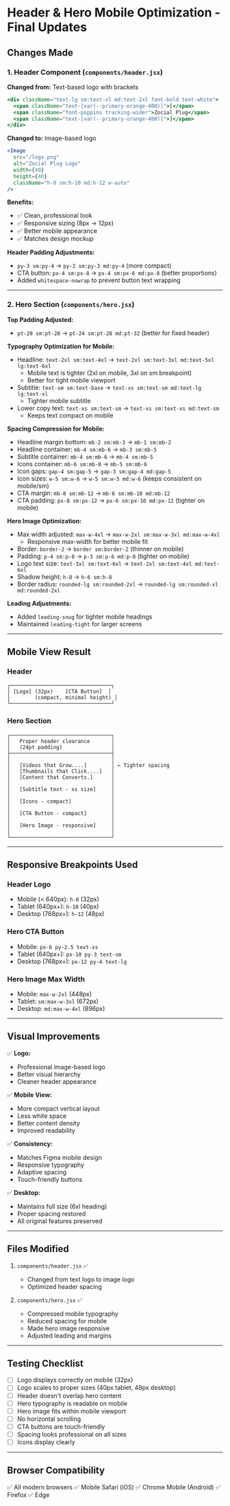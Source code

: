 # Header & Hero Mobile Optimization - Final Updates

## Changes Made

### 1. Header Component (`components/header.jsx`)

**Changed from:** Text-based logo with brackets
```jsx
<div className="text-lg sm:text-xl md:text-2xl font-bold text-white">
  <span className="text-[var(--primary-orange-400)]">[</span>
  <span className="font-poppins tracking-wider">Zocial Plug</span>
  <span className="text-[var(--primary-orange-400)]">]</span>
</div>
```

**Changed to:** Image-based logo
```jsx
<Image 
  src="/logo.png" 
  alt="Zocial Plug Logo" 
  width={40}
  height={40}
  className="h-8 sm:h-10 md:h-12 w-auto"
/>
```

**Benefits:**
- ✅ Clean, professional look
- ✅ Responsive sizing (8px → 12px)
- ✅ Better mobile appearance
- ✅ Matches design mockup

**Header Padding Adjustments:**
- `py-3 sm:py-4` → `py-2 sm:py-3 md:py-4` (more compact)
- CTA button: `px-4 sm:px-8` → `px-4 sm:px-6 md:px-8` (better proportions)
- Added `whitespace-nowrap` to prevent button text wrapping

---

### 2. Hero Section (`components/hero.jsx`)

**Top Padding Adjusted:**
- `pt-20 sm:pt-28` → `pt-24 sm:pt-28 md:pt-32` (better for fixed header)

**Typography Optimization for Mobile:**
- Headline: `text-2xl sm:text-4xl` → `text-2xl sm:text-3xl md:text-5xl lg:text-6xl`
  - Mobile text is tighter (2xl on mobile, 3xl on sm breakpoint)
  - Better for tight mobile viewport
- Subtitle: `text-sm sm:text-base` → `text-xs sm:text-sm md:text-lg lg:text-xl`
  - Tighter mobile subtitle
- Lower copy text: `text-xs sm:text-sm` → `text-xs sm:text-xs md:text-sm`
  - Keeps text compact on mobile

**Spacing Compression for Mobile:**
- Headline margin bottom: `mb-2 sm:mb-3` → `mb-1 sm:mb-2`
- Headline container: `mb-4 sm:mb-6` → `mb-3 sm:mb-5`
- Subtitle container: `mb-4 sm:mb-6` → `mb-4 sm:mb-5`
- Icons container: `mb-6 sm:mb-8` → `mb-5 sm:mb-6`
- Icon gaps: `gap-4 sm:gap-5` → `gap-3 sm:gap-4 md:gap-5`
- Icon sizes: `w-5 sm:w-6` → `w-5 sm:w-5 md:w-6` (keeps consistent on mobile/sm)
- CTA margin: `mb-8 sm:mb-12` → `mb-6 sm:mb-10 md:mb-12`
- CTA padding: `px-8 sm:px-12` → `px-6 sm:px-10 md:px-12` (tighter on mobile)

**Hero Image Optimization:**
- Max width adjusted: `max-w-4xl` → `max-w-2xl sm:max-w-3xl md:max-w-4xl`
  - Responsive max-width for better mobile fit
- Border: `border-2` → `border sm:border-2` (thinner on mobile)
- Padding: `p-4 sm:p-8` → `p-3 sm:p-6 md:p-8` (tighter on mobile)
- Logo text size: `text-3xl sm:text-6xl` → `text-2xl sm:text-4xl md:text-6xl`
- Shadow height: `h-8` → `h-6 sm:h-8`
- Border radius: `rounded-lg sm:rounded-2xl` → `rounded-lg sm:rounded-xl md:rounded-2xl`

**Leading Adjustments:**
- Added `leading-snug` for tighter mobile headings
- Maintained `leading-tight` for larger screens

---

## Mobile View Result

### Header
```
┌─────────────────────────────────┐
│ [Logo] (32px)    [CTA Button]  │
│        (compact, minimal height) │
└─────────────────────────────────┘
```

### Hero Section
```
┌─────────────────────────────────┐
│   Proper header clearance       │
│   (24pt padding)                │
├─────────────────────────────────┤
│                                 │
│   [Videos that Grow....]        │ ← Tighter spacing
│   [Thumbnails that Click....]   │
│   [Content that Converts.]      │
│                                 │
│   [Subtitle text - xs size]     │
│                                 │
│   [Icons - compact]             │
│                                 │
│   [CTA Button - compact]        │
│                                 │
│   [Hero Image - responsive]     │
│                                 │
└─────────────────────────────────┘
```

---

## Responsive Breakpoints Used

### Header Logo
- Mobile (< 640px): `h-8` (32px)
- Tablet (640px+): `h-10` (40px)
- Desktop (768px+): `h-12` (48px)

### Hero CTA Button
- Mobile: `px-6 py-2.5 text-xs`
- Tablet (640px+): `px-10 py-3 text-sm`
- Desktop (768px+): `px-12 py-4 text-lg`

### Hero Image Max Width
- Mobile: `max-w-2xl` (448px)
- Tablet: `sm:max-w-3xl` (672px)
- Desktop: `md:max-w-4xl` (896px)

---

## Visual Improvements

✅ **Logo:**
- Professional image-based logo
- Better visual hierarchy
- Cleaner header appearance

✅ **Mobile View:**
- More compact vertical layout
- Less white space
- Better content density
- Improved readability

✅ **Consistency:**
- Matches Figma mobile design
- Responsive typography
- Adaptive spacing
- Touch-friendly buttons

✅ **Desktop:**
- Maintains full size (6xl heading)
- Proper spacing restored
- All original features preserved

---

## Files Modified

1. `components/header.jsx` ✅
   - Changed from text logo to image logo
   - Optimized header spacing

2. `components/hero.jsx` ✅
   - Compressed mobile typography
   - Reduced spacing for mobile
   - Made hero image responsive
   - Adjusted leading and margins

---

## Testing Checklist

- [ ] Logo displays correctly on mobile (32px)
- [ ] Logo scales to proper sizes (40px tablet, 48px desktop)
- [ ] Header doesn't overlap hero content
- [ ] Hero typography is readable on mobile
- [ ] Hero image fits within mobile viewport
- [ ] No horizontal scrolling
- [ ] CTA buttons are touch-friendly
- [ ] Spacing looks professional on all sizes
- [ ] Icons display clearly

---

## Browser Compatibility

✅ All modern browsers
✅ Mobile Safari (iOS)
✅ Chrome Mobile (Android)
✅ Firefox
✅ Edge

